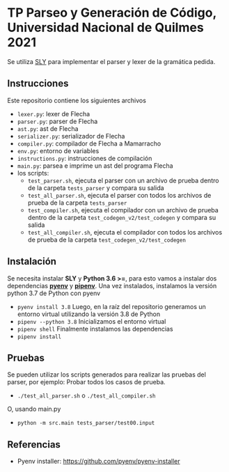 # TP Parseo y Generación de Código, Universidad Nacional de Quilmes 2021

Se utiliza [SLY](https://github.com/dabeaz/sly) para implementar el parser y lexer de la gramática pedida.

## Instrucciones

Este repositorio contiene los siguientes archivos

- `lexer.py`: lexer de Flecha
- `parser.py`: parser de Flecha
- `ast.py`: ast de Flecha
- `serializer.py`: serializador de Flecha
- `compiler.py`: compilador de Flecha a Mamarracho
- `env.py`: entorno de variables
- `instructions.py`: instrucciones de compilación
- `main.py`: parsea e imprime un ast del programa Flecha
- los scripts:
    - `test_parser.sh`, ejecuta el parser con un archivo de prueba dentro de la carpeta `tests_parser` y compara su salida
    - `test_all_parser.sh`, ejecuta el parser con todos los archivos de prueba de la carpeta `tests_parser`
    - `test_compiler.sh`, ejecuta el compilador con un archivo de prueba dentro de la carpeta `test_codegen_v2/test_codegen` y compara su salida
    - `test_all_compiler.sh`, ejecuta el compilador con todos los archivos de prueba de la carpeta `test_codegen_v2/test_codegen`

## Instalación

Se necesita instalar **SLY** y **Python 3.6 >=**, para esto vamos a instalar dos dependencias [**pyenv**](https://github.com/pyenv/pyenv) y [**pipenv**](https://pypi.org/project/pipenv/).
Una vez instalados, instalamos la versión python 3.7 de Python con pyenv
- `pyenv install 3.8`
Luego, en la raíz del repositorio generamos un entorno virtual utilizando la versión 3.8 de Python
- `pipenv --python 3.8`
Inicializamos el entorno virtual
- `pipenv shell`
Finalmente instalamos las dependencias
- `pipenv install`

## Pruebas

Se pueden utilizar los scripts generados para realizar las pruebas del parser, por ejemplo:
Probar todos los casos de prueba.
- `./test_all_parser.sh` o `./test_all_compiler.sh`

O, usando main.py
- `python -m src.main tests_parser/test00.input`

## Referencias
- Pyenv installer: https://github.com/pyenv/pyenv-installer
